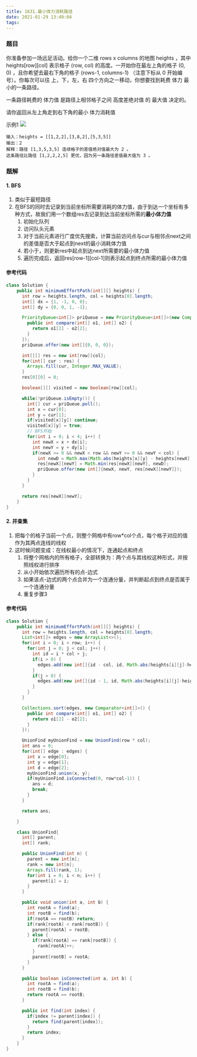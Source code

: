 ```yaml
---
title: 1631.最小体力消耗路径
date: 2021-01-29 13:49:04
tags:
---
```



### 题目
你准备参加一场远足活动。给你一个二维 rows x columns 的地图 heights ，其中 heights[row][col] 表示格子 (row, col) 的高度。一开始你在最左上角的格子 (0, 0) ，且你希望去最右下角的格子 (rows-1, columns-1) （注意下标从 0 开始编号）。你每次可以往 上，下，左，右 四个方向之一移动，你想要找到耗费 体力 最小的一条路径。

一条路径耗费的 体力值 是路径上相邻格子之间 高度差绝对值 的 最大值 决定的。

请你返回从左上角走到右下角的最小 体力消耗值 
<!--more-->
示例1
![](https://supers1.oss-cn-hangzhou.aliyuncs.com/20210129142537.png)
```
输入：heights = [[1,2,2],[3,8,2],[5,3,5]]
输出：2
解释：路径 [1,3,5,3,5] 连续格子的差值绝对值最大为 2 。
这条路径比路径 [1,2,2,2,5] 更优，因为另一条路径差值最大值为 3 。
```

### 题解
#### 1. BFS
1. 类似于最短路径
2. 在BFS的同时去记录到当前坐标所需要消耗的体力值，由于到达一个坐标有多种方式，故我们用一个数组res去记录到达当前坐标所需的**最小体力值**
    1. 初始化队列
    2. 访问队头元素
    3. 对于当前元素进行广度优先搜索，计算当前访问点与cur与相邻点next之间的差值是否大于起点到next的最小消耗体力值
    4. 若小于，则更新res中起点到达next所需要的最小体力值
    5. 遍历完成后，返回res[row-1][col-1]则表示起点到终点所需的最小体力值


#### 参考代码
```java
class Solution {
    public int minimumEffortPath(int[][] heights) {
      int row = heights.length, col = heights[0].length;
      int[] dx = {1, -1, 0, 0};
      int[] dy = {0, 0, 1, -1};

      PriorityQueue<int[]> priQueue = new PriorityQueue<int[]>(new Comparator<int[]>() {
        public int compare(int[] o1, int[] o2) {
          return o1[2] - o2[2];
        }
      });
      priQueue.offer(new int[]{0, 0, 0});

      int[][] res = new int[row][col];
      for(int[] cur : res) {
        Arrays.fill(cur, Integer.MAX_VALUE);
      }
      res[0][0] = 0;

      boolean[][] visited = new boolean[row][col];

      while(!priQueue.isEmpty()) {
        int[] cur = priQueue.poll();
        int x = cur[0];
        int y = cur[1];
        if(visited[x][y]) continue;
        visited[x][y] = true;
        // BFS开始
        for(int i = 0; i < 4; i++) {
          int newX = x + dx[i];
          int newY = y + dy[i];
          if(newX >= 0 && newX < row && newY >= 0 && newY < col) {
            int newD = Math.max(Math.abs(heights[x][y] - heights[newX][newY], res[x][y]));
            res[newX][newY] = Math.min(res[newX][newY], newD);
            priQueue.offer(new int[]{newX, newY, res[newX][newY]});
          }
        }
      }

      return res[newX][newY];
    }
}
```


#### 2. 并查集
1. 把每个的格子当前一个点，则整个网格中有row*col个点，每个格子对应的值作为其两点连线的线权
2. 这时候问题变成：在线权最小的情况下，连通起点和终点
    1. 将整个网格内的所有格子，全部转换为：两个点与其线权这种形式，并按照线权进行排序
    2. 从小开始依次遍历所有的点-边式
    3. 如果该点-边式的两个点合并为一个连通分量，并判断起点到终点是否属于一个连通分量
    4. 重复步骤3

#### 参考代码
```java
class Solution {
    public int minimumEffortPath(int[][] heights) {
      int row = heights.length, col = heights[0].length;
      List<int[]> edges = new ArrayList<>();
      for(int i = 0; i < row; i++) {
        for(int j = 0; j < col; j++) {
          int id = i * col + j;
          if(i > 0) {
            edges.add(new int[]{id - col, id, Math.abs(heights[i][j]-heights[i-1][j])});
          }
          if(j > 0) {
            edges.add(new int[]{id - 1, id, Math.abs(heights[i][j]-heights[i][j-1])})
          }
        }
      }

      Collections.sort(edges, new Comparator<int[]>() {
        public int compare(int[] o1, int[] o2) {
          return o1[2] - o2[2];
        }
      });

      UnionFind myUnionFind = new UnionFind(row * col);
      int ans = 0;
      for(int[] edge : edges) {
        int x = edge[0];
        int y = edge[1];
        int d = edge[2];
        myUnionFind.union(x, y);
        if(myUnionFind.isConnected(0, row*col-1)) {
          ans = d;
          break;
        }
      }

      return ans;

    }

    class UnionFind{
      int[] parent;
      int[] rank;

      public UnionFind(int n) {
        parent = new int[n];
        rank = new int[n];
        Arrays.fill(rank, 1);
        for(int i = 0; i < n; i++) {
          parent[i] = i;
        }
      }

      public void union(int a, int b) {
        int rootA = find(a);
        int rootB = find(b);
        if(rootA == rootB) return;
        if(rank[rootA] < rank[rootB]) {
          parent[rootA] = rootB;
        } else {
          if(rank[rootA] == rank[rootB]) {
            rank[rootA]++;
          }
          parent[rootB] = rootA;
        }
      }

      public boolean isConnected(int a, int b) {
        int rootA = find(a);
        int rootB = find(b);
        return rootA == rootB;
      }

      public int find(int index) {
        if(index != parent[index]) {
          return find(parent[index]);
        }
        return index;
      }
    }
}
```